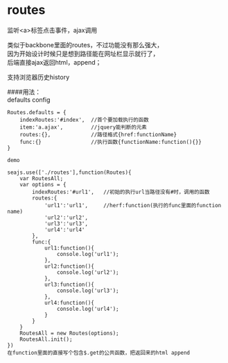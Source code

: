routes
======

监听&lt;a>标签点击事件，ajax调用

类似于backbone里面的routes，不过功能没有那么强大，  
因为开始设计时候只是想到路径能在网址栏显示就行了，  
后端直接ajax返回html，append；

支持浏览器历史history

####用法：  
    defaults config
    
    Routes.defaults = {
        indexRoutes:'#index',  //首个要加载执行的函数
        item:'a.ajax',         //jquery能判断的元素
        routes:{},             //路径格式{href:functionName}
        func:{}                //执行函数{functionName:function(){}}
    }
    
    demo
    
    seajs.use(['./routes'],function(Routes){
        var RoutesAll;
        var options = {
            indexRoutes:'#url1',   //初始的执行url当路径没有#时，调用的函数
            routes:{
                'url1':'url1',     //herf:function(执行的func里面的function name)
                'url2':'url2',
                'url3':'url3',
                'url4':'url4'
            },
            func:{
                url1:function(){
                    console.log('url1');
                },
                url2:function(){
                    console.log('url2');
                },
                url3:function(){
                    console.log('url3');
                },
                url4:function(){
                    console.log('url4');
                }
            }
        }
        RoutesAll = new Routes(options);
        RoutesAll.init();
    })
    在function里面的直接写个包含$.get的公共函数，把返回来的html append
